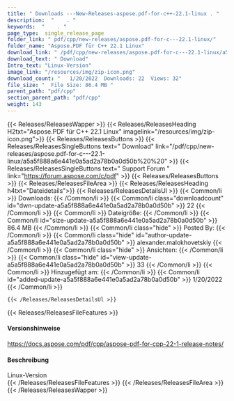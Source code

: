 ```yaml
---
title: " Downloads ---New-Releases-aspose.pdf-for-c++-22.1-linux . "
description:  "    . " 
keywords:  "    . " 
page_type:  single_release_page
folder_link: " pdf/cpp/new-releases/aspose.pdf-for-c---22.1-linux/"
folder_name: "Aspose.PDF für C++ 22.1 Linux"
download_link: " /pdf/cpp/new-releases/aspose.pdf-for-c---22.1-linux/a5a5f888a6e441e0a5ad2a78b0a0d50b"
download_text: " Download"
Intro_text: "Linux-Version"
image_link: "/resources/img/zip-icon.png"
download_count: "   1/20/2022  Downloads: 22  Views: 32"
file_size: "  File Size: 86.4 MB "
parent_path: "pdf/cpp"
section_parent_path: "pdf/cpp"
weight: 143
---
```


{{< Releases/ReleasesWapper >}}
  {{< Releases/ReleasesHeading H2txt="Aspose.PDF für C++ 22.1 Linux" imagelink="/resources/img/zip-icon.png">}}
  {{< Releases/ReleasesButtons >}}
    {{< Releases/ReleasesSingleButtons text=" Download" link="/pdf/cpp/new-releases/aspose.pdf-for-c---22.1-linux/a5a5f888a6e441e0a5ad2a78b0a0d50b%20%20" >}}
    {{< Releases/ReleasesSingleButtons text=" Support Forum " link="https://forum.aspose.com/c/pdf" >}}
  {{< Releases/ReleasesButtons >}}
  {{< Releases/ReleasesFileArea >}}
    {{< Releases/ReleasesHeading h4txt="Dateidetails">}}
    {{< Releases/ReleasesDetailsUl >}}
            {{< Common/li >}} Downloads: {{< /Common/li >}}
      {{< Common/li class="downloadcount" id="dwn-update-a5a5f888a6e441e0a5ad2a78b0a0d50b" >}} 22 {{< /Common/li >}}
      {{< Common/li >}} Dateigröße: {{< /Common/li >}}
      {{< Common/li id="size-update-a5a5f888a6e441e0a5ad2a78b0a0d50b" >}} 86.4 MB {{< /Common/li >}} 
      {{< Common/li  class="hide" >}} Posted By: {{< /Common/li >}} 
      {{< Common/li class="hide" id="author-update-a5a5f888a6e441e0a5ad2a78b0a0d50b" >}} alexander.malokhovetskiy {{< /Common/li >}}
      {{< Common/li class="hide" >}} Ansichten: {{< /Common/li >}}
      {{< Common/li class="hide" id="view-update-a5a5f888a6e441e0a5ad2a78b0a0d50b" >}} 33 {{< /Common/li >}}
      {{< Common/li >}} Hinzugefügt am: {{< /Common/li >}}
      {{< Common/li id="added-update-a5a5f888a6e441e0a5ad2a78b0a0d50b" >}} 1/20/2022 {{< /Common/li >}} 

    {{< /Releases/ReleasesDetailsUl >}}

  {{< Releases/ReleasesFileFeatures >}}
      <h4>Versionshinweise</h4><div> <a href="https://docs.aspose.com/pdf/cpp/aspose-pdf-for-cpp-22-1-release-notes/">https://docs.aspose.com/pdf/cpp/aspose-pdf-for-cpp-22-1-release-notes/</a></div><h4> Beschreibung</h4><div class="HTMLDescription"> Linux-Version</div>
  {{< /Releases/ReleasesFileFeatures >}}
 {{< /Releases/ReleasesFileArea >}}
{{< /Releases/ReleasesWapper >}}



